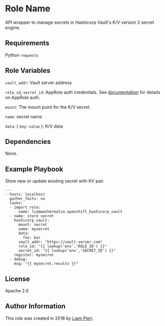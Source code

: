 Role Name
=========

API wrapper to manage secrets in Hashicorp Vault's K/V version 2 secret engine.

Requirements
------------

Python `requests`

Role Variables
--------------

`vault_addr`: Vault server address

`role_id`, `secret_id`: AppRole auth credentials. See [documentation](https://www.vaultproject.io/docs/auth/approle.html) for details on AppRole auth.

`mount`: The mount point for the K/V secret.

`name`: secret name.

`data`: { `key`: `value` }: K/V data

Dependencies
------------

None.

Example Playbook
----------------

Store new or update existing secret with KV pair.

```
---
- hosts: localhost
  gather_facts: no
  tasks:
  - import_role:
      name: liamwazherealso.openshift_hashicorp_vault
  - name: store secret
    hashicorp_vault:
      mount: secret
      name: mysecret
      data:
        foo: bar
      vault_addr: "https://vault-server.com"
      role_id: "{{ lookup('env','ROLE_ID') }}"
      secret_id: "{{ lookup('env','SECRET_ID') }}"
    register: mysecret
  - debug:
    msg: "{{ mysecret.results }}"
```

License
-------

Apache 2.0

Author Information
------------------

This role was created in 2018 by [Liam Pieri](http://liampieri.com).
